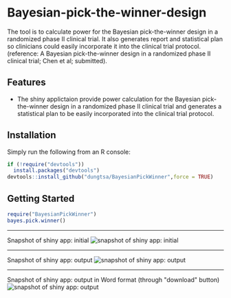 # Bayesian-pick-the-winner-design
The tool is to calculate power for the Bayesian pick-the-winner design in a randomized phase II clinical trial. It also generates report and statistical plan so clinicians could easily incorporate it into the clinical trial protocol.
(reference: A Bayesian pick-the-winner design in a randomized phase II clinical trial; Chen et al; submitted).

## Features

* The shiny applictaion provide power calculation for the Bayesian pick-the-winner design in a randomized phase II clinical trial and generates a statistical plan to be easily incorporated  into the clinical trial protocol. 

## Installation

Simply run the following from an R console:

```r
if (!require("devtools"))
  install.packages("devtools")
devtools::install_github("dungtsa/BayesianPickWinner",force = TRUE)
```

## Getting Started

```r
require("BayesianPickWinner")
bayes.pick.winner()
```
-------------------------------
Snapshot of shiny app: initial 
![snapshot of shiny app: initial](inst/img/powershiny1.png)

-------------------------------
Snapshot of shiny app: output
![snapshot of shiny app: output](inst/img/powershiny2.png)

-------------------------------
Snapshot of shiny app: output in Word format (through "download" button)
![snapshot of shiny app: output](inst/img/powershiny3.png)
